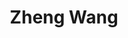 ---
layout: page
title: Zheng Wang
description: 
img: #assets/img/bio-photo.jpg
redirect:
year: 2021
category: Master's Student
---